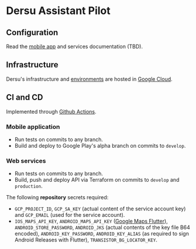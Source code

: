 # Dersu Assistant Pilot

## Configuration

Read the [mobile app](./app/README.md) and services documentation (TBD).

## Infrastructure

Dersu's infrastructure and [environments](./docs/environments.md) are hosted in [Google Cloud](./docs/gcp.md).

## CI and CD

Implemented through [Github Actions](https://github.com/dersu-uz/assistant-pilot/actions).

### Mobile application

- Run tests on commits to any branch.
- Build and deploy to Google Play's alpha branch on commits to `develop`.

### Web services

- Run tests on commits to any branch.
- Build, push and deploy API via Terraform on commits to `develop` and `production`.

The following **repository** secrets required:

 - `GCP_PROJECT_ID`, `GCP_SA_KEY` (actual content of the service account key) and `GCP_EMAIL` (used for the service account).
 - `IOS_MAPS_API_KEY`, `ANDROID_MAPS_API_KEY` ([Google Maps Flutter](https://pub.dev/packages/google_maps_flutter)), `ANDROID_STORE_PASSWORD`, `ANDROID_JKS` (actual contents of the key file B64 encoded), `ANDROID_KEY_PASSWORD`, `ANDROID_KEY_ALIAS` (as required to sign Android Releases with Flutter), `TRANSISTOR_BG_LOCATOR_KEY`.
